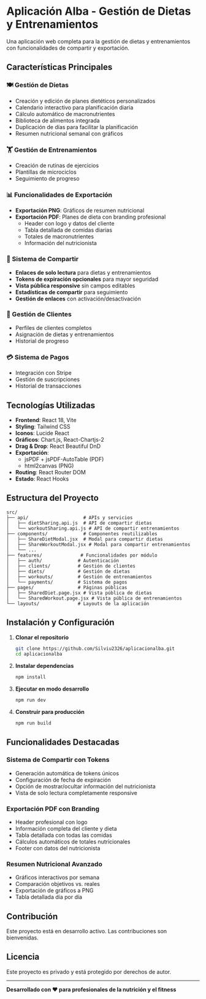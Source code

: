 # Aplicación Alba - Gestión de Dietas y Entrenamientos

Una aplicación web completa para la gestión de dietas y entrenamientos con funcionalidades de compartir y exportación.

## Características Principales

### 🍽️ Gestión de Dietas
- Creación y edición de planes dietéticos personalizados
- Calendario interactivo para planificación diaria
- Cálculo automático de macronutrientes
- Biblioteca de alimentos integrada
- Duplicación de días para facilitar la planificación
- Resumen nutricional semanal con gráficos

### 🏋️ Gestión de Entrenamientos
- Creación de rutinas de ejercicios
- Plantillas de microciclos
- Seguimiento de progreso

### 📊 Funcionalidades de Exportación
- **Exportación PNG**: Gráficos de resumen nutricional
- **Exportación PDF**: Planes de dieta con branding profesional
  - Header con logo y datos del cliente
  - Tabla detallada de comidas diarias
  - Totales de macronutrientes
  - Información del nutricionista

### 🔗 Sistema de Compartir
- **Enlaces de solo lectura** para dietas y entrenamientos
- **Tokens de expiración opcionales** para mayor seguridad
- **Vista pública responsive** sin campos editables
- **Estadísticas de compartir** para seguimiento
- **Gestión de enlaces** con activación/desactivación

### 👥 Gestión de Clientes
- Perfiles de clientes completos
- Asignación de dietas y entrenamientos
- Historial de progreso

### 💳 Sistema de Pagos
- Integración con Stripe
- Gestión de suscripciones
- Historial de transacciones

## Tecnologías Utilizadas

- **Frontend**: React 18, Vite
- **Styling**: Tailwind CSS
- **Iconos**: Lucide React
- **Gráficos**: Chart.js, React-Chartjs-2
- **Drag & Drop**: React Beautiful DnD
- **Exportación**: 
  - jsPDF + jsPDF-AutoTable (PDF)
  - html2canvas (PNG)
- **Routing**: React Router DOM
- **Estado**: React Hooks

## Estructura del Proyecto

```
src/
├── api/                    # APIs y servicios
│   ├── dietSharing.api.js  # API de compartir dietas
│   └── workoutSharing.api.js # API de compartir entrenamientos
├── components/             # Componentes reutilizables
│   ├── ShareDietModal.jsx  # Modal para compartir dietas
│   ├── ShareWorkoutModal.jsx # Modal para compartir entrenamientos
│   └── ...
├── features/              # Funcionalidades por módulo
│   ├── auth/             # Autenticación
│   ├── clients/          # Gestión de clientes
│   ├── diets/            # Gestión de dietas
│   ├── workouts/         # Gestión de entrenamientos
│   └── payments/         # Sistema de pagos
├── pages/                # Páginas públicas
│   ├── SharedDiet.page.jsx # Vista pública de dietas
│   └── SharedWorkout.page.jsx # Vista pública de entrenamientos
└── layouts/              # Layouts de la aplicación
```

## Instalación y Configuración

1. **Clonar el repositorio**
   ```bash
   git clone https://github.com/Silviu2326/aplicacionalba.git
   cd aplicacionalba
   ```

2. **Instalar dependencias**
   ```bash
   npm install
   ```

3. **Ejecutar en modo desarrollo**
   ```bash
   npm run dev
   ```

4. **Construir para producción**
   ```bash
   npm run build
   ```

## Funcionalidades Destacadas

### Sistema de Compartir con Tokens
- Generación automática de tokens únicos
- Configuración de fecha de expiración
- Opción de mostrar/ocultar información del nutricionista
- Vista de solo lectura completamente responsive

### Exportación PDF con Branding
- Header profesional con logo
- Información completa del cliente y dieta
- Tabla detallada con todas las comidas
- Cálculos automáticos de totales nutricionales
- Footer con datos del nutricionista

### Resumen Nutricional Avanzado
- Gráficos interactivos por semana
- Comparación objetivos vs. reales
- Exportación de gráficos a PNG
- Tabla detallada día por día

## Contribución

Este proyecto está en desarrollo activo. Las contribuciones son bienvenidas.

## Licencia

Este proyecto es privado y está protegido por derechos de autor.

---

**Desarrollado con ❤️ para profesionales de la nutrición y el fitness**